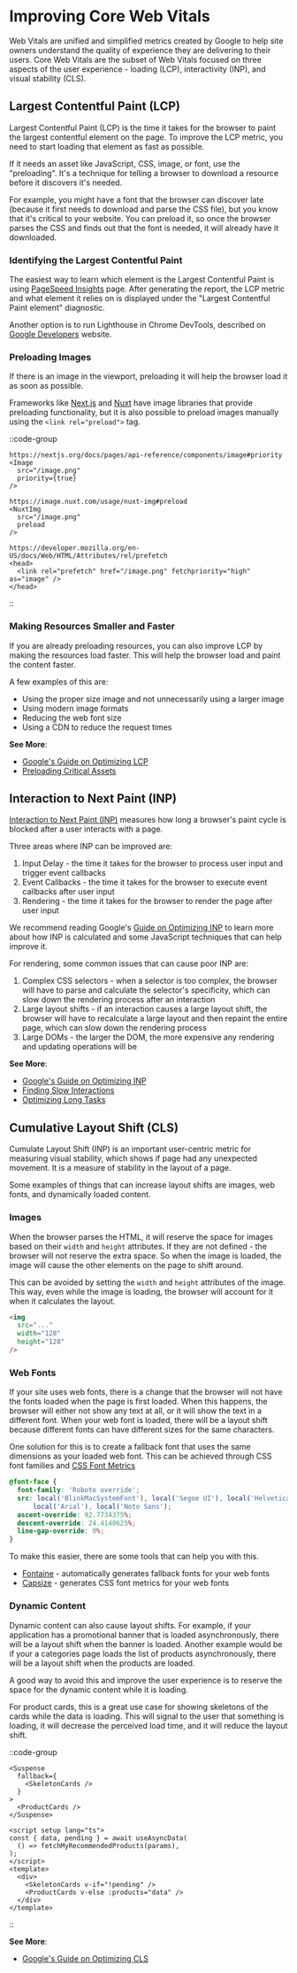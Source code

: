 # Improving Core Web Vitals

Web Vitals are unified and simplified metrics created by Google to help site owners understand the quality of experience they are delivering to their users. Core Web Vitals are the subset of Web Vitals focused on three aspects of the user experience - loading (LCP), interactivity (INP), and visual stability (CLS).


## Largest Contentful Paint (LCP)

Largest Contentful Paint (LCP) is the time it takes for the browser to paint the largest contentful element on the page. To improve the LCP metric, you need to start loading that element as fast as possible. 

If it needs an asset like JavaScript, CSS, image, or font, use the "preloading". It's a technique for telling a browser to download a resource before it discovers it's needed.

For example, you might have a font that the browser can discover late (because it first needs to download and parse the CSS file), but you know that it's critical to your website. You can preload it, so once the browser parses the CSS and finds out that the font is needed, it will already have it downloaded. 


### Identifying the Largest Contentful Paint

The easiest way to learn which element is the Largest Contentful Paint is using [PageSpeed Insights](https://pagespeed.web.dev/) page. After generating the report, the LCP metric and what element it relies on is displayed under the "Largest Contentful Paint element" diagnostic.

Another option is to run Lighthouse in Chrome DevTools, described on [Google Developers](https://developers.google.com/web/tools/lighthouse#devtools) website.

### Preloading Images

If there is an image in the viewport, preloading it will help the browser load it as soon as possible. 

Frameworks like [Next.js](https://nextjs.org/docs/pages/api-reference/components/image#priority) and [Nuxt](https://image.nuxt.com/usage/nuxt-img#preload) have image libraries that provide preloading functionality, but it is also possible to preload images manually using the `<link rel="preload">` tag.

::code-group
```html[Next.js]
https://nextjs.org/docs/pages/api-reference/components/image#priority
<Image
  src="/image.png"
  priority={true}
/>
```
```html[Nuxt]
https://image.nuxt.com/usage/nuxt-img#preload
<NuxtImg 
  src="/image.png" 
  preload 
/>
```
```html[Other]
https://developer.mozilla.org/en-US/docs/Web/HTML/Attributes/rel/prefetch
<head>
  <link rel="prefetch" href="/image.png" fetchpriority="high" as="image" />
</head>
```
::

### Making Resources Smaller and Faster

If you are already preloading resources, you can also improve LCP by making the resources load faster. This will help the browser load and paint the content faster.

A few examples of this are:

- Using the proper size image and not unnecessarily using a larger image
- Using modern image formats
- Reducing the web font size
- Using a CDN to reduce the request times

**See More**:
- [Google's Guide on Optimizing LCP](https://web.dev/articles/optimize-lcp)
- [Preloading Critical Assets](https://web.dev/preload-critical-assets/)

## Interaction to Next Paint (INP)

[Interaction to Next Paint (INP)](https://web.dev/articles/inp) measures how long a browser's paint cycle is blocked after a user interacts with a page. 

Three areas where INP can be improved are:

1. Input Delay - the time it takes for the browser to process user input and trigger event callbacks
2. Event Callbacks - the time it takes for the browser to execute event callbacks after user input
3. Rendering - the time it takes for the browser to render the page after user input

We recommend reading Google's [Guide on Optimizing INP](https://web.dev/articles/inp) to learn more about how INP is calculated and some JavaScript techniques that can help improve it.

For rendering, some common issues that can cause poor INP are:

1. Complex CSS selectors - when a selector is too complex, the browser will have to parse and calculate the selector's specificity, which can slow down the rendering process after an interaction
2. Large layout shifts - if an interaction causes a large layout shift, the browser will have to recalculate a large layout and then repaint the entire page, which can slow down the rendering process
3. Large DOMs - the larger the DOM, the more expensive any rendering and updating operations will be


**See More**:
- [Google's Guide on Optimizing INP](https://web.dev/articles/inp)
- [Finding Slow Interactions](https://web.dev/articles/optimize-inp#find_slow_interactions_in_the_field)
- [Optimizing Long Tasks](https://web.dev/articles/optimize-long-tasks)

## Cumulative Layout Shift (CLS)

Cumulate Layout Shift (INP) is an important user-centric metric for measuring visual stability, which shows if page had any unexpected movement. It is a measure of stability in the layout of a page.

Some examples of things that can increase layout shifts are images, web fonts, and dynamically loaded content.

### Images

When the browser parses the HTML, it will reserve the space for images based on their `width` and `height` attributes. If they are not defined - the browser will not reserve the extra space. So when the image is loaded, the image will cause the other elements on the page to shift around. 

This can be avoided by setting the `width` and `height` attributes of the image. This way, even while the image is loading, the browser will account for it when it calculates the layout.

```html
<img
  src="..."
  width="128"
  height="128"
/>
```

### Web Fonts

If your site uses web fonts, there is a change that the browser will not have the fonts loaded when the page is first loaded. When this happens, the browser will either not show any text at all, or it will show the text in a different font. When your web font is loaded, there will be a layout shift because different fonts can have different sizes for the same characters.

One solution for this is to create a fallback font that uses the same dimensions as your loaded web font. This can be achieved through CSS font families and [CSS Font Metrics](https://developer.mozilla.org/en-US/docs/Web/CSS/@font-face)

```css
@font-face {
  font-family: 'Roboto override';
  src: local('BlinkMacSystemFont'), local('Segoe UI'), local('Helvetica Neue'),
      local('Arial'), local('Noto Sans');
  ascent-override: 92.7734375%;
  descent-override: 24.4140625%;
  line-gap-override: 0%;
}
```

To make this easier, there are some tools that can help you with this.

- [Fontaine](https://github.com/unjs/fontaine) - automatically generates fallback fonts for your web fonts
- [Capsize](https://seek-oss.github.io/capsize/) - generates CSS font metrics for your web fonts


### Dynamic Content

Dynamic content can also cause layout shifts. For example, if your application has a promotional banner that is loaded asynchronously, there will be a layout shift when the banner is loaded. Another example would be if your a categories page loads the list of products asynchronously, there will be a layout shift when the products are loaded. 

A good way to avoid this and improve the user experience is to reserve the space for the dynamic content while it is loading.

For product cards, this is a great use case for showing skeletons of the cards while the data is loading. This will signal to the user that something is loading, it will decrease the perceived load time, and it will reduce the layout shift.

::code-group
```tsx[Next.js]
<Suspense
  fallback={
    <SkeletonCards />
  }
>
  <ProductCards />
</Suspense>
```
```vue[Nuxt]
<script setup lang="ts">
const { data, pending } = await useAsyncData(
  () => fetchMyRecommendedProducts(params), 
);
</script>
<template>
  <div>
    <SkeletonCards v-if="!pending" />
    <ProductCards v-else :products="data" />
  </div>
</template>
```
::



**See More**:
- [Google's Guide on Optimizing CLS](https://web.dev/articles/optimize-cls)